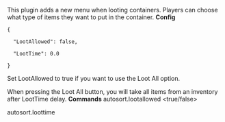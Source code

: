 This plugin adds a new menu when looting containers. Players can choose what type of items they want to put in the container.
**Config**

````
{

  "LootAllowed": false,

  "LootTime": 0.0

}
````

Set LootAllowed to true if you want to use the Loot All option.

When pressing the Loot All button, you will take all items from an inventory after LootTime delay.
**Commands**
autosort.lootallowed <true/false>

autosort.loottime <time>